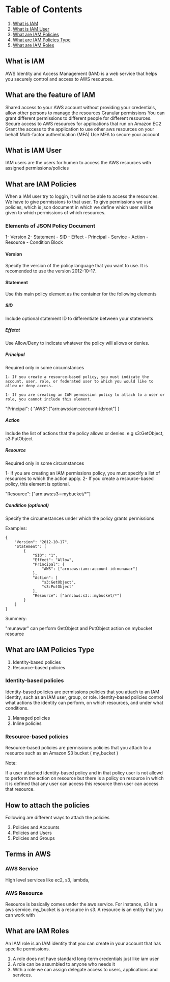 # Table of Contents
1. [What is IAM](#What-is-IAM)
2. [What is IAM User](#Amazon-is-iam-user)
3. [What are IAM Policies](#what-are-iam-policies)
4. [What are IAM Policies Type](#what-are-iam-policies-type)
5. [What are IAM Roles](#what-are-iam-roles)

## What is IAM

AWS Identity and Access Management (IAM) is a web service that helps you securely control and access to AWS resources.

## What are the feature of IAM

Shared access to your AWS account
    without providing your credentials, allow other persons to manage the resources
Granular permissions
    You can grant different permissions to different people for different resources.
Secure access to AWS resources for applications that run on Amazon EC2
    Grant the access to the application to use other aws resources on your behalf
Multi-factor authentication (MFA)
    Use MFA to secure your account

## What is IAM User

IAM users are the users for humen to access the AWS resources with assigned permissions/policies

## What are IAM Policies
When a IAM user try to loggin, it will not be able to access the resources. We have to give permissions to that user. To give permissions we use policies, which is json document in which we define which user will be given to which permissions of which resources.

### Elements of JSON Policy Document

1- Version
2- Statement
    - SID
    - Effect
    - Principal
        - Service
    - Action
    - Resource
    - Condition Block

#### Version

Specify the version of the policy language that you want to use. It is recomended to use the version 2012-10-17.

#### Statement
Use this main policy element as the container for the following elements

##### SID 
Include optional statement ID to differentiate between your statements

##### Effetct
Use Allow/Deny to indicate whatever the policy will allows or denies.

##### Principal

Required only in some circumstances

    1- If you create a resource-based policy, you must indicate the account, user, role, or federated user to which you would like to allow or deny access. 

    1- If you are creating an IAM permission policy to attach to a user or role, you cannot include this element.

"Principal": {
    "AWS":["arn:aws:iam::account-id:root"]
    }

##### Action

Include the list of actions that the policy allows or denies.
e.g
s3:GetObject,
s3:PutObject


##### Resource

Required only in some circumstances

1- If you are creating an IAM permissions policy, you must specify a list of resources to which the action apply.
2- If you create a resource-based policy, this element is optional. 

"Resource": ["arn:aws:s3:::mybucket/*"]

##### Condition (optional)
Specify the circumestances under which the policy grants permissions

Examples:
```
{
    "Version": "2012-10-17",
    "Statement": [
        {
            "SID": "1",
            "Effect": "Allow",
            "Principal": {
                "AWS": ["arn:aws:iam::account-id:munawar"]
            },
            "Action": [
                "s3:GetObject",
                "s3:PutObject"
            ],
            "Resource": ["arn:aws:s3:::mybucket/*"]
        }
    ]
}
```


Summery:

"munawar" can perform GetObject and PutObject action on mybucket resource

## What are IAM Policies Type

1. Identity-based policies
2. Resource-based policies

### Identity-based policies
Identity-based policies are permissions policies that you attach to an IAM identity, such as an IAM user, group, or role.
Identity-based policies control what actions the identity can perform, on which resources, and under what conditions.

1. Managed policies 
2. Inline policies

### Resource-based policies
Resource-based policies are permissions policies that you attach to a resource such as an Amazon S3 bucket ( my_bucket )

Note:

If a user attached identity-based policy and in that policy user is not allowd to perform the action on resource but there is a policy on resource in which it is defined that any user can access this resource then user can access that resource.

## How to attach the policies
Following are different ways to attach the policies

3. Policies and Accounts
2. Policies and Users
1. Policies and Groups



## Terms in AWS

### AWS Service

High level services like ec2, s3, lambda, 

### AWS Resource

Resource is basically comes under the aws service. For instance, s3 is a aws service. my_bucket is a resource in s3. A resource is an entity that you can work with


## What are IAM Roles

An IAM role is an IAM identity that you can create in your account that has specific permissions.

1. A role does not have standard long-term credentials just like iam user
2. A role can be assumbled to anyone who needs it
3. With a role we can assign delegate access to users, applications and services.